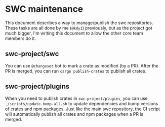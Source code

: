 # SWC maintenance

This document describes a way to manage/publish the swc repositories. These tasks are all done by me (`@kdy1`) previously, but as the project got much bigger, I'm writing this document to allow the other core team members do it.

## swc-project/swc

You can use `@changeset` bot to mark a crate as modified (by a PR). After the PR is merged, you can run `cargo publish-crates` to publish all crates.

## swc-project/plugins

When you need to publish crates in `swc-project/plugins`, you can use `./scripts/update-bump-all.sh` to update dependencies and bump versions of crates and npm packages.
Just like the main swc repository, the CI script will automatically publish all crates and npm packages when a PR is merged.
